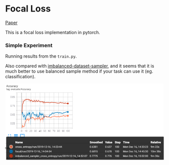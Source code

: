 # Focal Loss 

[Paper](https://arxiv.org/abs/1708.02002)

This is a focal loss implementation in pytorch.



### Simple Experiment

Running results from the `train.py`.

Also compared with [imbalanced-dataset-sampler](https://github.com/ufoym/imbalanced-dataset-sampler), and it seems that it is much better to use balanced sample method if your task can use it (eg. classification).

![image-20191216151753209](assets\image-20191216151753209.png)